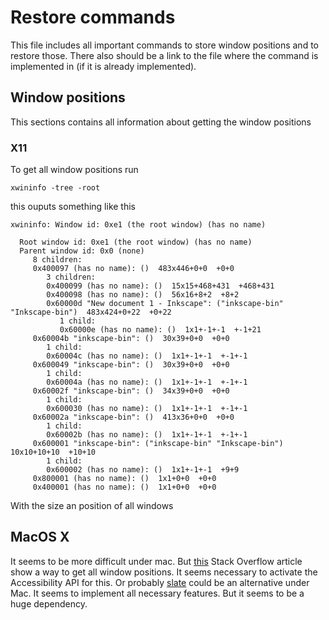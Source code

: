# Restore commands

This file includes all important commands to store window positions and
to restore those. There also should be a link to the file where the command
is implemented in (if it is already implemented).

## Window positions

This sections contains all information about getting the window positions

### X11

To get all window positions run

```
xwininfo -tree -root
```

this ouputs something like this

```
xwininfo: Window id: 0xe1 (the root window) (has no name)

  Root window id: 0xe1 (the root window) (has no name)
  Parent window id: 0x0 (none)
     8 children:
     0x400097 (has no name): ()  483x446+0+0  +0+0
        3 children:
        0x400099 (has no name): ()  15x15+468+431  +468+431
        0x400098 (has no name): ()  56x16+8+2  +8+2
        0x60000d "New document 1 - Inkscape": ("inkscape-bin" "Inkscape-bin")  483x424+0+22  +0+22
           1 child:
           0x60000e (has no name): ()  1x1+-1+-1  +-1+21
     0x60004b "inkscape-bin": ()  30x39+0+0  +0+0
        1 child:
        0x60004c (has no name): ()  1x1+-1+-1  +-1+-1
     0x600049 "inkscape-bin": ()  30x39+0+0  +0+0
        1 child:
        0x60004a (has no name): ()  1x1+-1+-1  +-1+-1
     0x60002f "inkscape-bin": ()  34x39+0+0  +0+0
        1 child:
        0x600030 (has no name): ()  1x1+-1+-1  +-1+-1
     0x60002a "inkscape-bin": ()  413x36+0+0  +0+0
        1 child:
        0x60002b (has no name): ()  1x1+-1+-1  +-1+-1
     0x600001 "inkscape-bin": ("inkscape-bin" "Inkscape-bin")  10x10+10+10  +10+10
        1 child:
        0x600002 (has no name): ()  1x1+-1+-1  +9+9
     0x800001 (has no name): ()  1x1+0+0  +0+0
     0x400001 (has no name): ()  1x1+0+0  +0+0
```

With the size an position of all windows

## MacOS X

It seems to be more difficult under mac. But [this](http://stackoverflow.com/questions/614185/window-move-and-resize-apis-in-os-x)
Stack Overflow article show a way to get all window positions. It seems
necessary to activate the Accessibility API for this. Or probably
[slate](https://github.com/jigish/slate) could be an alternative under Mac. It
seems to implement all necessary features. But it seems to be a huge dependency.
